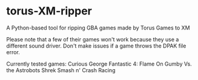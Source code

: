 # torus-XM-ripper
A Python-based tool for ripping GBA games made by Torus Games to XM

Please note that a few of their games won't work because they use a different sound driver. Don't make issues if a game throws the DPAK file error.

Currently tested games:
Curious George
Fantastic 4: Flame On
Gumby Vs. the Astrobots
Shrek Smash n' Crash Racing
